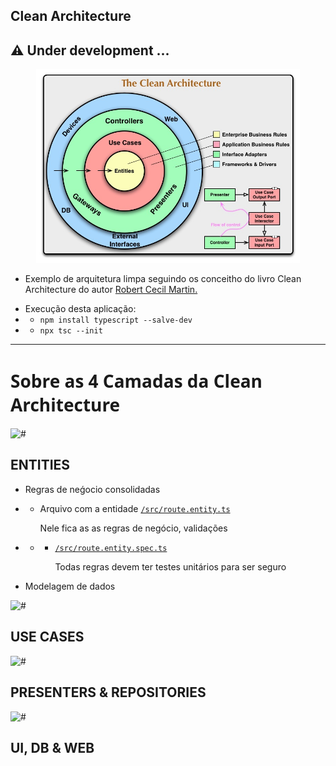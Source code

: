 ## Clean Architecture

## :warning: Under development ...

<p align="center">
<img  width=422 src="https://raw.githubusercontent.com/guilhermeforprojeto/clean_architecture/main/public/img/CleanArchitecture.jpg" ></img>

- Exemplo de arquitetura limpa seguindo os conceitho do livro Clean Architecture do autor <a href="https://en.wikipedia.org/wiki/Robert_C._Martin"> Robert Cecil Martin.</a>
</p>

- Execução desta aplicação:
- - `npm install typescript --salve-dev`
- - `npx tsc --init`

<hr>
</hr>

<h1 style="font-family: 'Sans';"> Sobre as 4 Camadas da Clean Architecture </h1>

![#](https://placehold.co/380x1/ffa500/ffa500.png)

## ENTITIES

- Regras de neǵocio consolidadas
- - Arquivo com a entidade <a href="https://github.com/guilhermeforprojeto/clean_architecture/blob/main/src/route.entity.ts"> `/src/route.entity.ts` </a><p> Nele fica as as regras de negócio, validações</p>
- - - <a href="https://github.com/guilhermeforprojeto/clean_architecture/blob/main/src/oute.entity.spec.tsts"> `/src/route.entity.spec.ts` </a> <p>Todas regras devem ter testes unitários para ser seguro</p>

- Modelagem de dados

![#](https://placehold.co/380x1/f87a58/f87a58.png)

## USE CASES

![#](https://placehold.co/380x1/7ee23b/7ee23b.png)

## PRESENTERS & REPOSITORIES

![#](https://placehold.co/380x1/c6e2ff/c6e2ff.png)

## UI, DB & WEB
